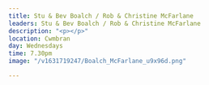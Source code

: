 ```yaml
---
title: Stu & Bev Boalch / Rob & Christine McFarlane
leaders: Stu & Bev Boalch / Rob & Christine McFarlane
description: "<p></p>"
location: Cwmbran
day: Wednesdays
time: 7.30pm
image: "/v1631719247/Boalch_McFarlane_u9x96d.png"

---
```

